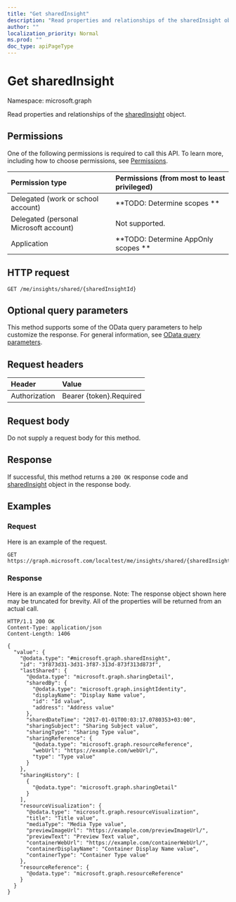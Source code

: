 ```yaml
---
title: "Get sharedInsight"
description: "Read properties and relationships of the sharedInsight object."
author: ""
localization_priority: Normal
ms.prod: ""
doc_type: apiPageType
---
```


# Get sharedInsight

Namespace: microsoft.graph

Read properties and relationships of the [sharedInsight](../resources/sharedinsight.md) object.

## Permissions
One of the following permissions is required to call this API. To learn more, including how to choose permissions, see [Permissions](/concepts/permissions-reference.md).

|Permission type|Permissions (from most to least privileged)|
|:---|:---|
|Delegated (work or school account)|**TODO: Determine scopes **|
|Delegated (personal Microsoft account)|Not supported.|
|Application|**TODO: Determine AppOnly scopes **|

## HTTP request
<!-- {
  "blockType": "ignored"
}
-->
``` http
GET /me/insights/shared/{sharedInsightId}
```

## Optional query parameters
This method supports some of the OData query parameters to help customize the response. For general information, see [OData query parameters](/graph/query-parameters).

## Request headers
|Header|Value|
|:---|:---|
|Authorization|Bearer {token}.Required|

## Request body
Do not supply a request body for this method.

## Response
If successful, this method returns a `200 OK` response code and [sharedInsight](../resources/sharedinsight.md) object in the response body.

## Examples

### Request
Here is an example of the request.
<!-- {
  "blockType": "request",
  "name": "get_sharedinsight"
}
-->
``` http
GET https://graph.microsoft.com/localtest/me/insights/shared/{sharedInsightId}
```

### Response
Here is an example of the response. Note: The response object shown here may be truncated for brevity. All of the properties will be returned from an actual call.
<!-- {
  "blockType": "response",
  "truncated": true,
  "@odata.type": "microsoft.graph.sharedInsight"
}
-->
``` http
HTTP/1.1 200 OK
Content-Type: application/json
Content-Length: 1406

{
  "value": {
    "@odata.type": "#microsoft.graph.sharedInsight",
    "id": "3f873d31-3d31-3f87-313d-873f313d873f",
    "lastShared": {
      "@odata.type": "microsoft.graph.sharingDetail",
      "sharedBy": {
        "@odata.type": "microsoft.graph.insightIdentity",
        "displayName": "Display Name value",
        "id": "Id value",
        "address": "Address value"
      },
      "sharedDateTime": "2017-01-01T00:03:17.0780353+03:00",
      "sharingSubject": "Sharing Subject value",
      "sharingType": "Sharing Type value",
      "sharingReference": {
        "@odata.type": "microsoft.graph.resourceReference",
        "webUrl": "https://example.com/webUrl/",
        "type": "Type value"
      }
    },
    "sharingHistory": [
      {
        "@odata.type": "microsoft.graph.sharingDetail"
      }
    ],
    "resourceVisualization": {
      "@odata.type": "microsoft.graph.resourceVisualization",
      "title": "Title value",
      "mediaType": "Media Type value",
      "previewImageUrl": "https://example.com/previewImageUrl/",
      "previewText": "Preview Text value",
      "containerWebUrl": "https://example.com/containerWebUrl/",
      "containerDisplayName": "Container Display Name value",
      "containerType": "Container Type value"
    },
    "resourceReference": {
      "@odata.type": "microsoft.graph.resourceReference"
    }
  }
}
```

